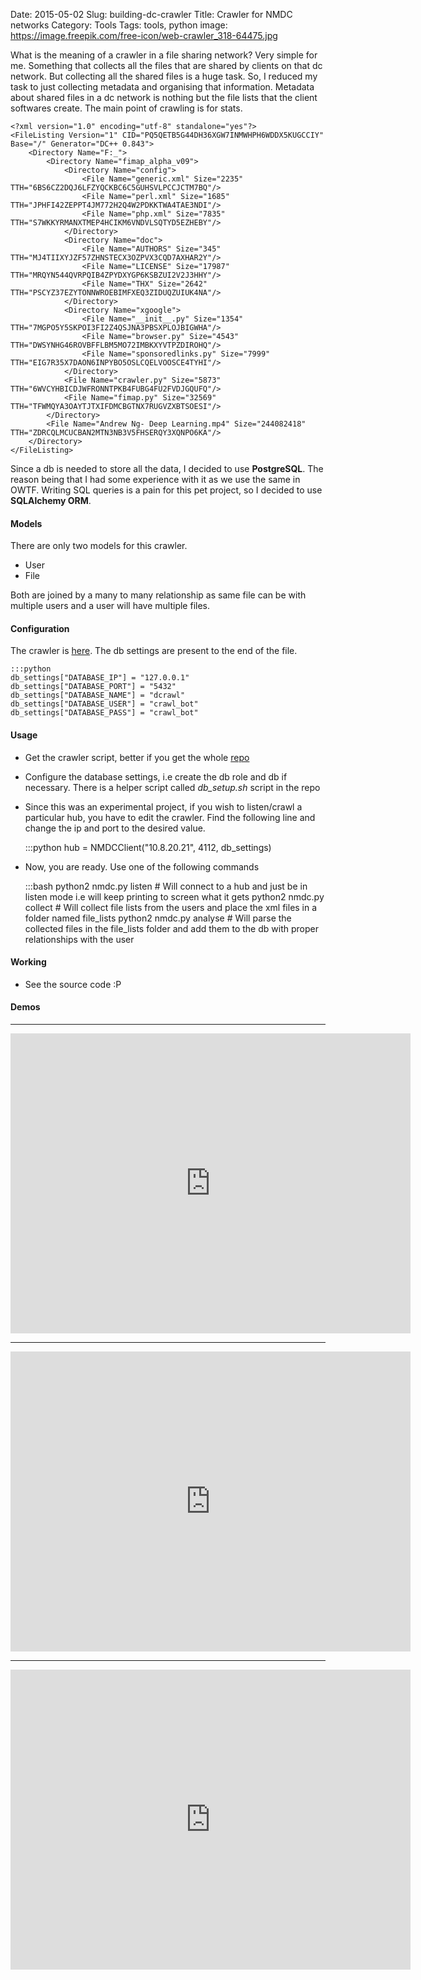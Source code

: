 Date: 2015-05-02
Slug: building-dc-crawler
Title: Crawler for NMDC networks
Category: Tools
Tags: tools, python
image: https://image.freepik.com/free-icon/web-crawler_318-64475.jpg

What is the meaning of a crawler in a file sharing network? Very simple for me. Something that collects all
the files that are shared by clients on that dc network. But collecting all the shared files is a huge task. So, I
reduced my task to just collecting metadata and organising that information. Metadata about shared files in a dc
network is nothing but the file lists that the client softwares create. The main point of crawling is for stats.

```
<?xml version="1.0" encoding="utf-8" standalone="yes"?>
<FileListing Version="1" CID="PQ5QETB5G44DH36XGW7INMWHPH6WDDX5KUGCCIY" Base="/" Generator="DC++ 0.843">
	<Directory Name="F:_">
		<Directory Name="fimap_alpha_v09">
			<Directory Name="config">
				<File Name="generic.xml" Size="2235" TTH="6BS6CZ2DQJ6LFZYQCKBC6C5GUHSVLPCCJCTM7BQ"/>
				<File Name="perl.xml" Size="1685" TTH="JPHFI42ZEPPT4JM772H2Q4W2PDKKTWA4TAE3NDI"/>
				<File Name="php.xml" Size="7835" TTH="S7WKKYRMANXTMEP4HCIKM6VNDVLSQTYD5EZHEBY"/>
			</Directory>
			<Directory Name="doc">
				<File Name="AUTHORS" Size="345" TTH="MJ4TIIXYJZF57ZHNSTECX3OZPVX3CQD7AXHAR2Y"/>
				<File Name="LICENSE" Size="17987" TTH="MRQYN544QVRPQIB4ZPYDXYGP6KSBZUI2V2J3HHY"/>
				<File Name="THX" Size="2642" TTH="PSCYZ37EZYTONNWROEBIMFXEQ3ZIDUQZUIUK4NA"/>
			</Directory>
			<Directory Name="xgoogle">
				<File Name="__init__.py" Size="1354" TTH="7MGPO5Y5SKPOI3FI2Z4QSJNA3PBSXPLOJBIGWHA"/>
				<File Name="browser.py" Size="4543" TTH="DWSYNHG46ROVBFFLBM5MO72IMBKXYVTPZDIROHQ"/>
				<File Name="sponsoredlinks.py" Size="7999" TTH="EIG7R35X7DAON6INPYBO5OSLCQELVOOSCE4TYHI"/>
			</Directory>
			<File Name="crawler.py" Size="5873" TTH="6WVCYHBICDJWFRONNTPKB4FUBG4FU2FVDJGQUFQ"/>
			<File Name="fimap.py" Size="32569" TTH="TFWMQYA3OAYTJTXIFDMCBGTNX7RUGVZXBTSOESI"/>
		</Directory>
		<File Name="Andrew Ng- Deep Learning.mp4" Size="244082418" TTH="ZDRCQLMCUCBAN2MTN3NB3V5FHSERQY3XQNPO6KA"/>
	</Directory>
</FileListing>
```

Since a db is needed to store all the data, I decided to use **PostgreSQL**. The reason being that I had some experience with
it as we use the same in OWTF. Writing SQL queries is a pain for this pet project, so I decided to use **SQLAlchemy ORM**.

#### Models

There are only two models for this crawler.

  + User
  + File

Both are joined by a many to many relationship as same file can be with multiple users and a user will have multiple files.

#### Configuration

The crawler is [here](https://github.com/tunnelshade/dcfury/blob/master/nmdc.py). The db settings are present to the end of
the file.

	:::python
	db_settings["DATABASE_IP"] = "127.0.0.1"
	db_settings["DATABASE_PORT"] = "5432"
	db_settings["DATABASE_NAME"] = "dcrawl"
	db_settings["DATABASE_USER"] = "crawl_bot"
	db_settings["DATABASE_PASS"] = "crawl_bot"

#### Usage

+ Get the crawler script, better if you get the whole [repo](https://github.com/tunnelshade/dcfury)
+ Configure the database settings, i.e create the db role and db if necessary. There is a helper script called *db_setup.sh* script
in the repo
+ Since this was an experimental project, if you wish to listen/crawl a particular hub, you have to edit the crawler. Find the following
line and change the ip and port to the desired value.

	:::python
	hub = NMDCClient("10.8.20.21", 4112, db_settings)

+ Now, you are ready. Use one of the following commands

	:::bash
	python2 nmdc.py listen # Will connect to a hub and just be in listen mode i.e will keep printing to screen what it gets
	python2 nmdc.py collect # Will collect file lists from the users and place the xml files in a folder named file_lists
	python2 nmdc.py analyse # Will parse the collected files in the file_lists folder and add them to the db with proper relationships with the user

#### Working

+ See the source code :P

#### Demos

--------------------------------------------------------------------------------------------------------------------------

<iframe width="640" height="480" src="https://www.youtube.com/embed/o7UbuifCXpI" frameborder="0" allowfullscreen></iframe>

--------------------------------------------------------------------------------------------------------------------------

<iframe width="640" height="480" src="https://www.youtube.com/embed/rgcNEaU4kJs" frameborder="0" allowfullscreen></iframe>

--------------------------------------------------------------------------------------------------------------------------

<iframe width="640" height="480" src="https://www.youtube.com/embed/AB4Tj_EkDrQ" frameborder="0" allowfullscreen></iframe>
